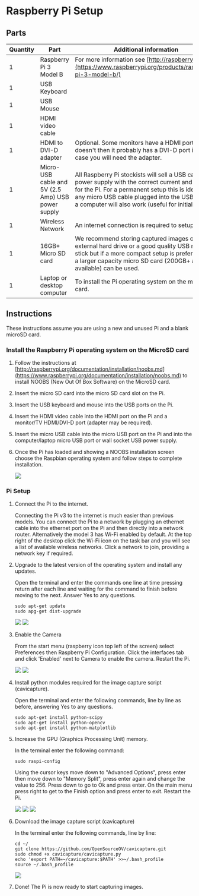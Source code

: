 # Raspberry Pi Setup

## Parts

Quantity | Part | Additional information
---------|------|---------
1|Raspberry Pi 3 Model B|For more information see [http://raspberrypi.org](https://www.raspberrypi.org/products/raspberry-pi-3-model-b/)
1|USB Keyboard|
1|USB Mouse|
1|HDMI video cable|
1|HDMI to DVI-D adapter| Optional. Some monitors have a HDMI port, but if it doesn't then it probably has a DVI-D port in which case you will need the adapter.
1|Micro-USB cable and 5V (2.5 Amp) USB power supply|All Raspberry Pi stockists will sell a USB cable and power supply with the correct current and voltage for the Pi. For a permanent setup this is ideal but any micro USB cable plugged into the USB port on a computer will also work (useful for initial setup).
1|Wireless Network|An internet connection is required to setup the Pi.
1|16GB+ Micro SD card|We recommend storing captured images on an external hard drive or a good quality USB memory stick but if a more compact setup is preferred then a larger capacity micro SD card (200GB+ are now available) can be used.
1|Laptop or desktop computer|To install the Pi operating system on the microSD card.

## Instructions

These instructions assume you are using a new and unused Pi and a blank microSD card.

### Install the Raspberry Pi operating system on the MicroSD card

1.  Follow the instructions at [http://raspberrypi.org/documentation/installation/noobs.md](https://www.raspberrypi.org/documentation/installation/noobs.md) to install NOOBS (New Out Of Box Software) on the MicroSD card. 

2. Insert the micro SD card into the micro SD card slot on the Pi.

3. Insert the USB keyboard and mouse into the USB ports on the Pi.

4. Insert the HDMI video cable into the HDMI port on the Pi and a monitor/TV HDMI/DVI-D port (adapter may be required).

5. Insert the micro USB cable into the micro USB port on the Pi and into the computer/laptop micro USB port or wall socket USB power supply.

6. Once the Pi has loaded and showing a NOOBS installation screen choose the Raspbian operating system and follow steps to complete installation.

    ![](./images/noobs.png)

### Pi Setup

1. Connect the Pi to the internet.

    Connecting the Pi v3 to the internet is much easier than previous models. You can connect the Pi to a network by plugging an ethernet cable into the ethernet port on the Pi and then directly into a network router. Alternatively the model 3 has Wi-Fi enabled by default. At the top right of the desktop click the Wi-Fi icon on the task bar and you will see a list of available wireless networks. Click a network to join, providing a network key if required.

2. Upgrade to the latest version of the operating system and install any updates.

    Open the terminal and enter the commands one line at time pressing return after each line and waiting for the command to finish before moving to the next. Answer Yes to any questions.

    ```
    sudo apt-get update
    sudo apg-get dist-upgrade
    ```

    ![](./images/terminal_shortcut.jpg)
    ![](./images/terminal_update_cmd.jpg)


3. Enable the Camera

    From the start menu (raspberry icon top left of the screen) select Preferences then Raspberry Pi Configuration. Click the interfaces tab and click 'Enabled' next to Camera to enable the camera. Restart the Pi.

    ![](./images/open_config.jpg)
    ![](./images/config_gui.jpg)
    

4. Install python modules required for the image capture script (cavicapture).

    Open the terminal and enter the following commands, line by line as before, answering Yes to any questions.

    ```
    sudo apt-get install python-scipy
    sudo apt-get install python-opencv
    sudo apt-get install python-matplotlib
    ```

5. Increase the GPU (Graphics Processing Unit) memory.

    In the terminal enter the following command:

    ```
    sudo raspi-config
    ```

    Using the cursor keys move down to "Advanced Options", press enter then move down to "Memory Split", press enter again and change the value to 256. Press down to go to Ok and press enter. On the main menu press right to get to the Finish option and press enter to exit. Restart the Pi.

    ![](./images/config_main_menu.jpg)
    ![](./images/config_advanced_options.jpg)
    ![](./images/config_memory_split.jpg)


6. Download the image capture script (cavicapture)

    In the terminal enter the following commands, line by line:

    ```
    cd ~/
    git clone https://github.com/OpenSourceOV/cavicapture.git
    sudo chmod +x cavicapture/cavicapture.py
    echo 'export PATH=~/cavicapture:$PATH' >>~/.bash_profile
    source ~/.bash_profile
    ```

    ![](./images/download_cavicapture.jpg)

7. Done! The Pi is now ready to start capturing images.



